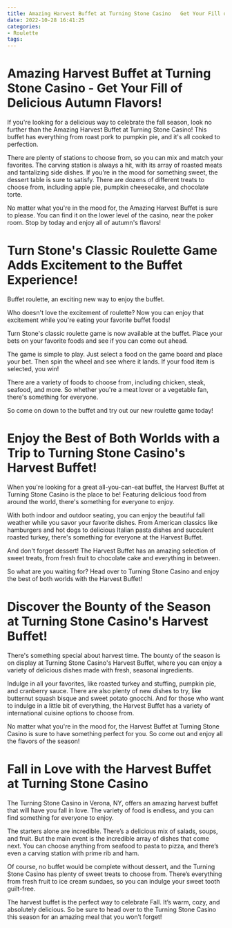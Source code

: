 ```yaml
---
title: Amazing Harvest Buffet at Turning Stone Casino   Get Your Fill of Delicious Autumn Flavors!
date: 2022-10-28 16:41:25
categories:
- Roulette
tags:
---
```



#  Amazing Harvest Buffet at Turning Stone Casino - Get Your Fill of Delicious Autumn Flavors!

If you're looking for a delicious way to celebrate the fall season, look no further than the Amazing Harvest Buffet at Turning Stone Casino! This buffet has everything from roast pork to pumpkin pie, and it's all cooked to perfection.

There are plenty of stations to choose from, so you can mix and match your favorites. The carving station is always a hit, with its array of roasted meats and tantalizing side dishes. If you're in the mood for something sweet, the dessert table is sure to satisfy. There are dozens of different treats to choose from, including apple pie, pumpkin cheesecake, and chocolate torte.

No matter what you're in the mood for, the Amazing Harvest Buffet is sure to please. You can find it on the lower level of the casino, near the poker room. Stop by today and enjoy all of autumn's flavors!

#  Turn Stone's Classic Roulette Game Adds Excitement to the Buffet Experience!

Buffet roulette, an exciting new way to enjoy the buffet.

Who doesn't love the excitement of roulette? Now you can enjoy that excitement while you're eating your favorite buffet foods!

Turn Stone's classic roulette game is now available at the buffet. Place your bets on your favorite foods and see if you can come out ahead.

The game is simple to play. Just select a food on the game board and place your bet. Then spin the wheel and see where it lands. If your food item is selected, you win!

There are a variety of foods to choose from, including chicken, steak, seafood, and more. So whether you're a meat lover or a vegetable fan, there's something for everyone.

So come on down to the buffet and try out our new roulette game today!

#  Enjoy the Best of Both Worlds with a Trip to Turning Stone Casino's Harvest Buffet!

When you're looking for a great all-you-can-eat buffet, the Harvest Buffet at Turning Stone Casino is the place to be! Featuring delicious food from around the world, there's something for everyone to enjoy.

With both indoor and outdoor seating, you can enjoy the beautiful fall weather while you savor your favorite dishes. From American classics like hamburgers and hot dogs to delicious Italian pasta dishes and succulent roasted turkey, there's something for everyone at the Harvest Buffet.

And don't forget dessert! The Harvest Buffet has an amazing selection of sweet treats, from fresh fruit to chocolate cake and everything in between.

So what are you waiting for? Head over to Turning Stone Casino and enjoy the best of both worlds with the Harvest Buffet!

#  Discover the Bounty of the Season at Turning Stone Casino's Harvest Buffet!

There's something special about harvest time. The bounty of the season is on display at Turning Stone Casino's Harvest Buffet, where you can enjoy a variety of delicious dishes made with fresh, seasonal ingredients.

Indulge in all your favorites, like roasted turkey and stuffing, pumpkin pie, and cranberry sauce. There are also plenty of new dishes to try, like butternut squash bisque and sweet potato gnocchi. And for those who want to indulge in a little bit of everything, the Harvest Buffet has a variety of international cuisine options to choose from.

No matter what you're in the mood for, the Harvest Buffet at Turning Stone Casino is sure to have something perfect for you. So come out and enjoy all the flavors of the season!

#  Fall in Love with the Harvest Buffet at Turning Stone Casino

The Turning Stone Casino in Verona, NY, offers an amazing harvest buffet that will have you fall in love. The variety of food is endless, and you can find something for everyone to enjoy.

The starters alone are incredible. There’s a delicious mix of salads, soups, and fruit. But the main event is the incredible array of dishes that come next. You can choose anything from seafood to pasta to pizza, and there’s even a carving station with prime rib and ham.

Of course, no buffet would be complete without dessert, and the Turning Stone Casino has plenty of sweet treats to choose from. There’s everything from fresh fruit to ice cream sundaes, so you can indulge your sweet tooth guilt-free.

The harvest buffet is the perfect way to celebrate Fall. It’s warm, cozy, and absolutely delicious. So be sure to head over to the Turning Stone Casino this season for an amazing meal that you won’t forget!